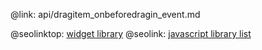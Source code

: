 @link: api/dragitem_onbeforedragin_event.md

@seolinktop: [widget library](https://webix.com)
@seolink: [javascript library list](https://webix.com/widget/list/)
